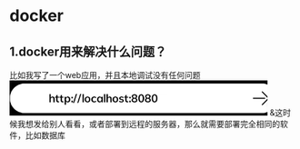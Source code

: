 # docker

## 1.docker用来解决什么问题？
比如我写了一个web应用，并且本地调试没有任何问题
![web网站](assets\web应用.png)
&这时候我想发给别人看看，或者部署到远程的服务器，那么就需要部署完全相同的软件，比如数据库